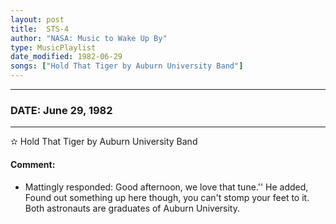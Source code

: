 ```yaml
---
layout: post
title:  STS-4
author: "NASA: Music to Wake Up By"
type: MusicPlaylist
date_modified: 1982-06-29
songs: ["Hold That Tiger by Auburn University Band"]
---
```


----
### DATE: June 29, 1982
----
✫ Hold That Tiger by Auburn University Band

#### Comment:
* Mattingly responded: Good afternoon, we love that tune.'' He added, Found out something up here though, you can't stomp your feet to it. Both astronauts are graduates of Auburn University.



<br/>
<center>
	<a target="_blank"
	   href="https://twitter.com/intent/tweet?hashtags=Space,NASA,Playlist,NASAWakeupCalls,SpaceProgram&text={{ page.author}}, '{{ page.songs.first }}' {{ page.title }}, {{ page.date | date: '%B %d, %Y' }}. {{ site.url }}{{ page.url }} @nasawakeupcalls">
	   <i class="fab fa-twitter" alt="Tweet this page" style="font-size: 1.3em;"></i>
	</a>
	&nbsp; 	<i class="fas fa-user-astronaut" style="font-size: 1.5em;"></i> &nbsp;
    <a type="amzn" search="'Hold That Tiger by Auburn University Band'" category="popular music">
        <i class="fab fa-amazon" style="font-size: 1.3em;"></i>
    </a>
</center>
